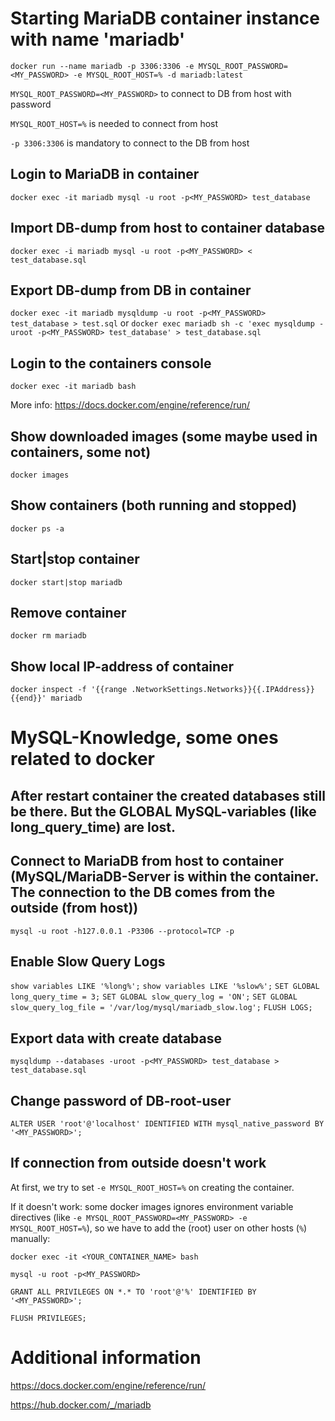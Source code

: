 
# Starting MariaDB container instance with name 'mariadb'

```docker run --name mariadb -p 3306:3306 -e MYSQL_ROOT_PASSWORD=<MY_PASSWORD> -e MYSQL_ROOT_HOST=% -d mariadb:latest```

```MYSQL_ROOT_PASSWORD=<MY_PASSWORD>```
to connect to DB from host with password

```MYSQL_ROOT_HOST=%```
is needed to connect from host

```-p 3306:3306```
is mandatory to connect to the DB from host

## Login to MariaDB in container
```docker exec -it mariadb mysql -u root -p<MY_PASSWORD> test_database```


## Import DB-dump from host to container database
```docker exec -i mariadb mysql -u root -p<MY_PASSWORD> < test_database.sql```

## Export DB-dump from DB in container
```docker exec -it mariadb mysqldump -u root -p<MY_PASSWORD> test_database > test.sql```
or
```docker exec mariadb sh -c 'exec mysqldump -uroot -p<MY_PASSWORD> test_database' > test_database.sql```

## Login to the containers console
```docker exec -it mariadb bash```

More info: https://docs.docker.com/engine/reference/run/

## Show downloaded images (some maybe used in containers, some not)
```docker images```

## Show containers (both running and stopped)
```docker ps -a```

## Start|stop container
```docker start|stop mariadb```

## Remove container
```docker rm mariadb```

## Show local IP-address of container
```docker inspect -f '{{range .NetworkSettings.Networks}}{{.IPAddress}}{{end}}' mariadb```



# MySQL-Knowledge, some ones related to docker

## After restart container the created databases still be there. But the GLOBAL MySQL-variables (like long_query_time) are lost.

## Connect to MariaDB from host to container (MySQL/MariaDB-Server is within the container. The connection to the DB comes from the outside (from host))
```mysql -u root -h127.0.0.1 -P3306 --protocol=TCP -p```

## Enable Slow Query Logs
```show variables LIKE '%long%';```
```show variables LIKE '%slow%';```
```SET GLOBAL long_query_time = 3;```
```SET GLOBAL slow_query_log = 'ON';```
```SET GLOBAL slow_query_log_file = '/var/log/mysql/mariadb_slow.log';```
```FLUSH LOGS;```


## Export data with create database
```mysqldump --databases -uroot -p<MY_PASSWORD> test_database > test_database.sql```

## Change password of DB-root-user
```ALTER USER 'root'@'localhost' IDENTIFIED WITH mysql_native_password BY '<MY_PASSWORD>';```

## If connection from outside doesn't work
At first, we try to set ```-e MYSQL_ROOT_HOST=%``` on creating the container.

If it doesn't work: some docker images ignores environment variable directives (like ```-e MYSQL_ROOT_PASSWORD=<MY_PASSWORD> -e MYSQL_ROOT_HOST=%```), so we have to add the (root) user on other hosts (```%```) manually:

```docker exec -it <YOUR_CONTAINER_NAME> bash```

```mysql -u root -p<MY_PASSWORD>```

```GRANT ALL PRIVILEGES ON *.* TO 'root'@'%' IDENTIFIED BY '<MY_PASSWORD>';```

```FLUSH PRIVILEGES;```

# Additional information

https://docs.docker.com/engine/reference/run/

https://hub.docker.com/_/mariadb


